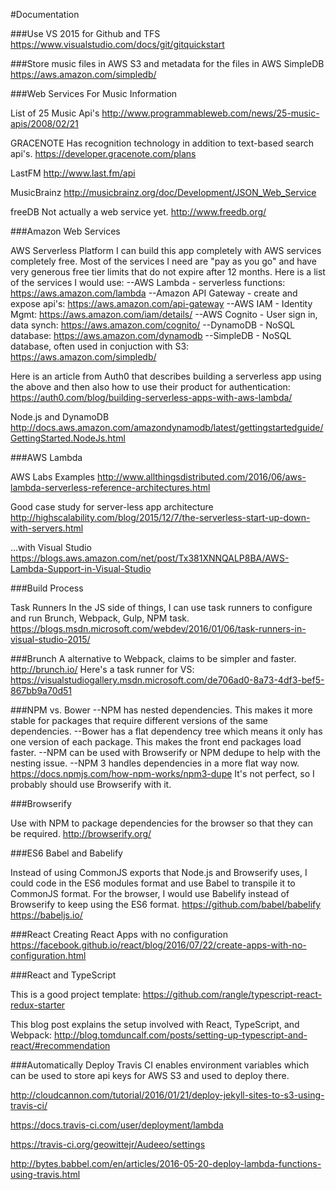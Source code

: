 #Documentation


###Use VS 2015 for Github and TFS
https://www.visualstudio.com/docs/git/gitquickstart

###Store music files in AWS S3 and metadata for the files in AWS SimpleDB
https://aws.amazon.com/simpledb/


###Web Services For Music Information

List of 25 Music Api's
http://www.programmableweb.com/news/25-music-apis/2008/02/21

GRACENOTE
Has recognition technology in addition to text-based search api's.
https://developer.gracenote.com/plans

LastFM
http://www.last.fm/api

MusicBrainz
http://musicbrainz.org/doc/Development/JSON_Web_Service

freeDB
Not actually a web service yet. 
http://www.freedb.org/


###Amazon Web Services

AWS Serverless Platform
I can build this app completely with AWS services completely free.
Most of the services I need are "pay as you go" and have very generous free tier limits that
do not expire after 12 months.  Here is a list of the services I would use:
--AWS Lambda - serverless functions: https://aws.amazon.com/lambda
--Amazon API Gateway - create and expose api's: https://aws.amazon.com/api-gateway
--AWS IAM - Identity Mgmt: https://aws.amazon.com/iam/details/
--AWS Cognito - User sign in, data synch: https://aws.amazon.com/cognito/
--DynamoDB - NoSQL database: https://aws.amazon.com/dynamodb
--SimpleDB - NoSQL database, often used in conjuction with S3: https://aws.amazon.com/simpledb/

Here is an article from Auth0 that describes building a serverless app using the above and then also
how to use their product for authentication: https://auth0.com/blog/building-serverless-apps-with-aws-lambda/

Node.js and DynamoDB
http://docs.aws.amazon.com/amazondynamodb/latest/gettingstartedguide/GettingStarted.NodeJs.html


###AWS Lambda 

AWS Labs Examples
http://www.allthingsdistributed.com/2016/06/aws-lambda-serverless-reference-architectures.html

Good case study for server-less app architecture
http://highscalability.com/blog/2015/12/7/the-serverless-start-up-down-with-servers.html

...with Visual Studio
https://blogs.aws.amazon.com/net/post/Tx381XNNQALP8BA/AWS-Lambda-Support-in-Visual-Studio


###Build Process

Task Runners
In the JS side of things, I can use task runners to configure and run Brunch, Webpack, Gulp, NPM task.
https://blogs.msdn.microsoft.com/webdev/2016/01/06/task-runners-in-visual-studio-2015/


###Brunch
A alternative to Webpack, claims to be simpler and faster.
http://brunch.io/
Here's a task runner for VS: https://visualstudiogallery.msdn.microsoft.com/de706ad0-8a73-4df3-bef5-867bb9a70d51

###NPM vs. Bower
--NPM has nested dependencies.
This makes it more stable for packages that require different versions of the same dependencies.
--Bower has a flat dependency tree which means it only has one version of each package.
This makes the front end packages load faster.
--NPM can be used with Browserify or NPM dedupe to help with the nesting issue.
--NPM 3 handles dependencies in a more flat way now.
https://docs.npmjs.com/how-npm-works/npm3-dupe
It's not perfect, so I probably should use Browserify with it.

###Browserify

Use with NPM to package dependencies for the browser so that they can be required.
http://browserify.org/


###ES6 Babel and Babelify

Instead of using CommonJS exports that Node.js and Browserify uses, I could code in the ES6
modules format and use Babel to transpile it to CommonJS format.  For the browser, I would
use Babelify instead of Browserify to keep using the ES6 format.
https://github.com/babel/babelify
https://babeljs.io/

###React
Creating React Apps with no configuration
https://facebook.github.io/react/blog/2016/07/22/create-apps-with-no-configuration.html

###React and TypeScript

This is a good project template:
https://github.com/rangle/typescript-react-redux-starter

This blog post explains the setup involved with React, TypeScript, and Webpack:
http://blog.tomduncalf.com/posts/setting-up-typescript-and-react/#recommendation

###Automatically Deploy
Travis CI enables environment variables which can be used to store api keys for AWS S3 and used to deploy there.

http://cloudcannon.com/tutorial/2016/01/21/deploy-jekyll-sites-to-s3-using-travis-ci/

https://docs.travis-ci.com/user/deployment/lambda


https://travis-ci.org/geowittejr/Audeeo/settings

http://bytes.babbel.com/en/articles/2016-05-20-deploy-lambda-functions-using-travis.html

